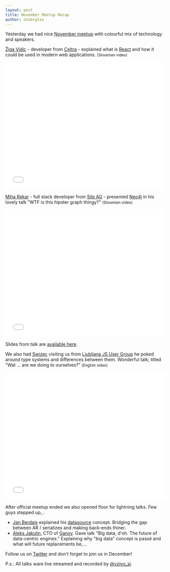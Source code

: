 ```yaml
---
layout: post
title: November Meetup Recap
author: otobrglez
---
```


Yesterday we had nice [November meetup](http://www.meetup.com/RubySlovenia/events/216634462/) with colourful mix of technology and speakers.

[Žiga Vidic](https://twitter.com/zigomir) - developer from [Celtra](http://www.celtra.com/) - explained what is [React](http://facebook.github.io/react/) and how it could be used in modern web applications. <small>(Slovenian video)</small>

<iframe style="width:100%" height="400" src="//www.youtube.com/embed/jGepQztPlwg" frameborder="0" allowfullscreen></iframe>

[Miha Rekar](https://twitter.com/mr_foto) - full stack developer from [Silp AG](https://silp.com/) - presented [Neo4j](http://neo4j.com/) in his lovely talk "WTF is this hipster graph thingy?" <small>(Slovenian video)</small>

<iframe style="width:100%" height="400" src="//www.youtube.com/embed/x4jaZeIAaKY" frameborder="0" allowfullscreen></iframe>

Slides from talk are [available here](https://speakerdeck.com/mrfoto/neo4j-wtf-is-this-hipster-graph-thingy).

We also had [Swizec](https://twitter.com/swizec) visiting us from [Ljubljana JS User Group](http://www.meetup.com/Ljubljana-JavaScript-User-Group) he poked around type systems and differences between them. Wonderful talk; titled "Wat ... are we doing to ourselves?" <small>(English video)</small>

<iframe style="width:100%" height="400" src="//www.youtube.com/embed/LED7ezyT7l0" frameborder="0" allowfullscreen></iframe>

After official meetup ended we also opened floor for lightning talks. Few guys stepped up,..

- [Jan Berdajs](https://github.com/mrbrdo) explained his [datasource](https://github.com/mrbrdo/datasource) concept. Bridging the gap between AR / serializes and making back-ends thiner.
- [Aleks Jakulin](https://twitter.com/aleksj), CTO of [Ganxy](http://get.ganxy.com/). Gave talk "Big data, d'oh. The future of data-centric engines." Explaining why "big data" concept is passé and what will future replacements be,...

Follow us on [Twitter](https://twitter.com/RubySlovenia) and don't forget to join us in December!

P.s.: All talks ware live streamed and recorded by [@vzivo_si](http://www.vzivo.si/).
